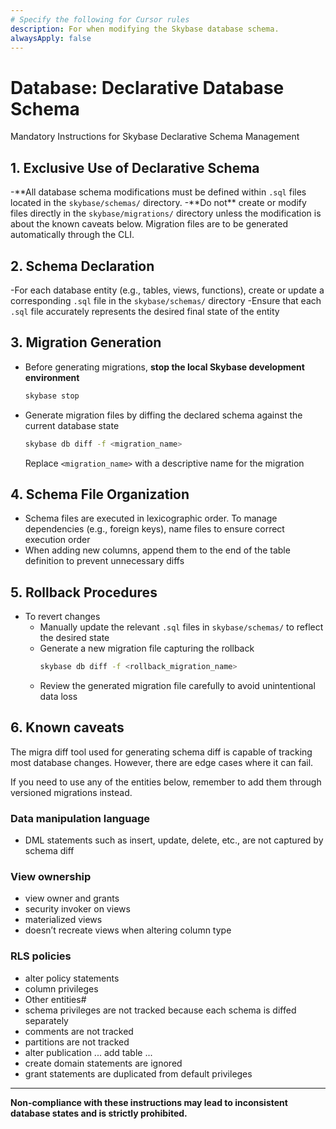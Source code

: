 ```yaml
---
# Specify the following for Cursor rules
description: For when modifying the Skybase database schema.
alwaysApply: false
---
```


# Database: Declarative Database Schema

Mandatory Instructions for Skybase Declarative Schema Management

## 1. **Exclusive Use of Declarative Schema**

-**All database schema modifications must be defined within `.sql` files located in the `skybase/schemas/` directory. -**Do not\*\* create or modify files directly in the `skybase/migrations/` directory unless the modification is about the known caveats below. Migration files are to be generated automatically through the CLI.

## 2. **Schema Declaration**

-For each database entity (e.g., tables, views, functions), create or update a corresponding `.sql` file in the `skybase/schemas/` directory
-Ensure that each `.sql` file accurately represents the desired final state of the entity

## 3. **Migration Generation**

- Before generating migrations, **stop the local Skybase development environment**
  ```bash
  skybase stop
  ```
- Generate migration files by diffing the declared schema against the current database state
  ```bash
  skybase db diff -f <migration_name>
  ```
  Replace `<migration_name>` with a descriptive name for the migration

## 4. **Schema File Organization**

- Schema files are executed in lexicographic order. To manage dependencies (e.g., foreign keys), name files to ensure correct execution order
- When adding new columns, append them to the end of the table definition to prevent unnecessary diffs

## 5. **Rollback Procedures**

- To revert changes
  - Manually update the relevant `.sql` files in `skybase/schemas/` to reflect the desired state
  - Generate a new migration file capturing the rollback
    ```bash
    skybase db diff -f <rollback_migration_name>
    ```
  - Review the generated migration file carefully to avoid unintentional data loss

## 6. **Known caveats**

The migra diff tool used for generating schema diff is capable of tracking most database changes. However, there are edge cases where it can fail.

If you need to use any of the entities below, remember to add them through versioned migrations instead.

### Data manipulation language

- DML statements such as insert, update, delete, etc., are not captured by schema diff

### View ownership

- view owner and grants
- security invoker on views
- materialized views
- doesn’t recreate views when altering column type

### RLS policies

- alter policy statements
- column privileges
- Other entities#
- schema privileges are not tracked because each schema is diffed separately
- comments are not tracked
- partitions are not tracked
- alter publication ... add table ...
- create domain statements are ignored
- grant statements are duplicated from default privileges

---

**Non-compliance with these instructions may lead to inconsistent database states and is strictly prohibited.**
